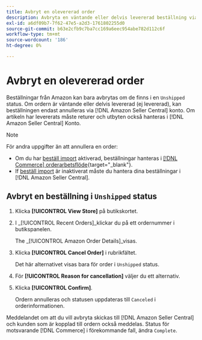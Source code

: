 ```yaml
---
title: Avbryt en olevererad order
description: Avbryta en väntande eller delvis levererad beställning via din Amazon [!DNL Seller Central] konto.
exl-id: a6df09b7-7f62-47e5-a2d3-1761802255d0
source-git-commit: b63e2cfb9c7ba7cc169a6eec954abe782d112c6f
workflow-type: tm+mt
source-wordcount: '186'
ht-degree: 0%

---
```


# Avbryt en olevererad order

Beställningar från Amazon kan bara avbrytas om de finns i en `Unshipped` status. Om ordern är väntande eller delvis levererad (ej levererad), kan beställningen endast annulleras via [!DNL Amazon Seller Central] konto. Om artikeln har levererats måste returer och utbyten också hanteras i [!DNL Amazon Seller Central] Konto.

>[!NOTE]
>
>För andra uppgifter än att annullera en order:
>
>- Om du har [beställ import](./order-settings.md) aktiverad, beställningar hanteras i [[!DNL Commerce] orderarbetsflöde](https://docs.magento.com/user-guide/sales/orders.html){target="_blank"}.
>- If [beställ import](./order-settings.md) är inaktiverat måste du hantera dina beställningar i [!DNL Amazon Seller Central].


## Avbryt en beställning i `Unshipped` status

1. Klicka **[!UICONTROL View Store]** på butikskortet.

1. I _[!UICONTROL Recent Orders]_klickar du på ett ordernummer i butikspanelen.

   The _[!UICONTROL Amazon Order Details]_visas.

1. Klicka **[!UICONTROL Cancel Order]** i rubrikfältet.

   Det här alternativet visas bara för order i `Unshipped` status.

1. För **[!UICONTROL Reason for cancellation]** väljer du ett alternativ.

1. Klicka **[!UICONTROL Confirm]**.

   Ordern annulleras och statusen uppdateras till `Canceled` i orderinformationen.

Meddelandet om att du vill avbryta skickas till [!DNL Amazon Seller Central] och kunden som är kopplad till ordern också meddelas. Status för motsvarande [!DNL Commerce] i förekommande fall, ändra `Complete`.
